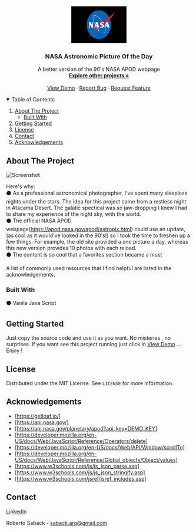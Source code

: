 
<!-- PROJECT LOGO -->
<br />
<p align="center">
  <a href="">
    <img src="https://github.com/RobertoSaback/NASA-APOD/blob/main/NASA.png" alt="Logo" width="150" height="100">
  </a>

  <h3 align="center">NASA Astronomic Picture Of the Day</h3>

  <p align="center">
   A better version of the 90's NASA APOD webpage
    <br />
    <a href="https://github.com/RobertoSaback"><strong>Explore other projects »</strong></a>
    <br />
    <br />
    <a href="https://robertosaback.github.io/NASA-APOD/">View Demo</a>
    ·
    <a href="https://github.com/robertosaback/NASA-APOD/issues">Report Bug</a>
    ·
    <a href="https://github.com/robertosaback/NASA-APOD/issues">Request Feature</a>
  </p>
</p>



<!-- TABLE OF CONTENTS -->
<details open="open">
  <summary>Table of Contents</summary>
  <ol>
    <li>
      <a href="#about-the-project">About The Project</a>
      <ul>
        <li><a href="#built-with">Built With</a></li>
      </ul>
    </li>
    <li>
      <a href="#getting-started">Getting Started</a>
    </li>
    <li><a href="#license">License</a></li>
    <li><a href="#contact">Contact</a></li>
    <li><a href="#acknowledgements">Acknowledgements</a></li>
  </ol>
</details>



<!-- ABOUT THE PROJECT -->
## About The Project
<img src="https://github.com/RobertoSaback/NASA-APOD/blob/main/NASAANIMATION.gif" alt="Screenshot" width="1200" height="600">




Here's why:<br>
⚫ As a professional astronomical photographer, I've spent many sleepless nights under the stars. The idea for this project came from a restless night in Atacama Desert. The galatic spectical was so jaw-dropping I knew I had to share my experience of the night sky, with the world. <br>
⚫ The official NASA APOD webpage(https://apod.nasa.gov/apod/astropix.html) could use an update, (as cool as it would've looked in the 90's!) so I took the time to freshen up a few things. For example, the old site provided a one picture a day, whereas this new version provides 10 photos with each reload. <br>
⚫ The content is so cool that a favorites section became a must <br>

A list of commonly used resources that I find helpful are listed in the acknowledgements.

### Built With

⚫ Vanila Java Script 
 
<!-- GETTING STARTED -->
## Getting Started

Just copy the source code and use it as you want. No misteries , no surprises. 
If you want see this project running just click in <a href="https://robertosaback.github.io/NASA-APOD/">View Demo</a>
... Enjoy ! 

<!-- LICENSE -->
## License

Distributed under the MIT License. See `LICENSE` for more information.

<!-- ACKNOWLEDGEMENTS -->
## Acknowledgements
* [https://getloaf.io/]
* [https://api.nasa.gov/]
* [https://api.nasa.gov/planetary/apod?api_key=DEMO_KEY]
* [https://developer.mozilla.org/en-US/docs/Web/JavaScript/Reference/Operators/delete]
* [https://developer.mozilla.org/en-US/docs/Web/API/Window/scrollTo]
* [https://developer.mozilla.org/en-US/docs/Web/JavaScript/Reference/Global_objects/Object/values]
* [https://www.w3schools.com/js/js_json_parse.asp]
* [https://www.w3schools.com/js/js_json_stringify.asp]
* [https://www.w3schools.com/jsref/jsref_includes.asp]

<!-- CONTACT -->
## Contact
<a href="https://www.linkedin.com/in/roberto-saback-52632446/">LinkedIn</a>

Roberto Saback  - saback.arq@gmail.com

